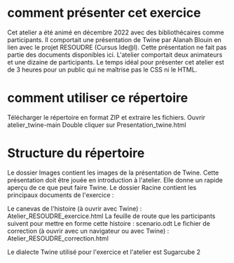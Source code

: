 # comment présenter cet exercice

Cet atelier a été animé en décembre 2022 avec des bibliothécaires comme participants.
Il comportait une présentation de Twine par Alanah Blouin en lien avec le projet RESOUDRE (Cursus Ide@l). Cette présentation ne fait pas partie des documents disponibles ici. 
L'atelier comportait deux animateurs et une dizaine de participants. 
Le temps idéal pour présenter cet atelier est de 3 heures pour un public qui ne maîtrise pas le CSS ni le HTML.

# comment utiliser ce répertoire

Télécharger le répertoire en format ZIP et extraire les fichiers.
Ouvrir atelier_twine-main
Double cliquer sur Presentation_twine.html

# Structure du répertoire

Le dossier Images contient les images de la présentation de Twine. 
Cette présentation doit être jouée en introduction à l'atelier. Elle donne un rapide aperçu de ce que peut faire Twine.
Le dossier Racine contient les principaux documents de l'exercice : 

Le canevas de l'histoire (à ouvrir avec Twine) : Atelier_RESOUDRE_exercice.html
La feuille de route que les participants suivent pour mettre en forme cette histoire : scenario.odt
Le fichier de correction (à ouvrir avec un navigateur ou avec Twine) : Atelier_RESOUDRE_correction.html

Le dialecte Twine utilisé pour l'exercice et l'atelier est Sugarcube 2
